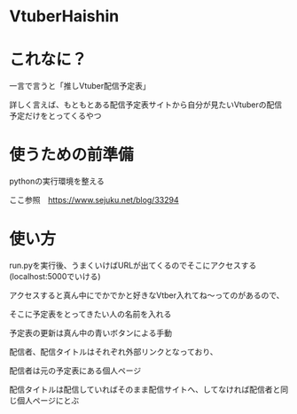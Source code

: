 # VtuberHaishin

# これなに？
一言で言うと「推しVtuber配信予定表」

詳しく言えば、もともとある配信予定表サイトから自分が見たいVtuberの配信予定だけをとってくるやつ



# 使うための前準備
pythonの実行環境を整える 

ここ参照　https://www.sejuku.net/blog/33294



# 使い方
run.pyを実行後、うまくいけばURLが出てくるのでそこにアクセスする(localhost:5000でいける)

アクセスすると真ん中にでかでかと好きなVtber入れてね～ってのがあるので、

そこに予定表をとってきたい人の名前を入れる

予定表の更新は真ん中の青いボタンによる手動

配信者、配信タイトルはそれぞれ外部リンクとなっており、

配信者は元の予定表にある個人ページ

配信タイトルは配信していればそのまま配信サイトへ、してなければ配信者と同じ個人ページにとぶ
